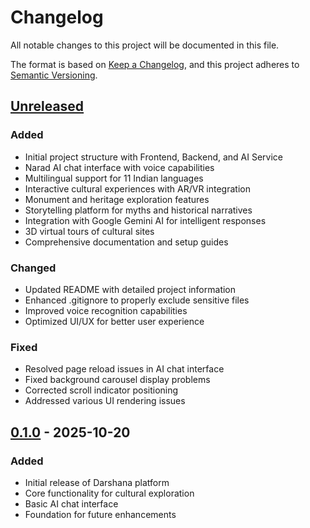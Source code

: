 # Changelog

All notable changes to this project will be documented in this file.

The format is based on [Keep a Changelog](https://keepachangelog.com/en/1.0.0/),
and this project adheres to [Semantic Versioning](https://semver.org/spec/v2.0.0.html).

## [Unreleased]

### Added
- Initial project structure with Frontend, Backend, and AI Service
- Narad AI chat interface with voice capabilities
- Multilingual support for 11 Indian languages
- Interactive cultural experiences with AR/VR integration
- Monument and heritage exploration features
- Storytelling platform for myths and historical narratives
- Integration with Google Gemini AI for intelligent responses
- 3D virtual tours of cultural sites
- Comprehensive documentation and setup guides

### Changed
- Updated README with detailed project information
- Enhanced .gitignore to properly exclude sensitive files
- Improved voice recognition capabilities
- Optimized UI/UX for better user experience

### Fixed
- Resolved page reload issues in AI chat interface
- Fixed background carousel display problems
- Corrected scroll indicator positioning
- Addressed various UI rendering issues

## [0.1.0] - 2025-10-20

### Added
- Initial release of Darshana platform
- Core functionality for cultural exploration
- Basic AI chat interface
- Foundation for future enhancements

[Unreleased]: https://github.com/AjayTiwari94/Darshana/compare/v0.1.0...HEAD
[0.1.0]: https://github.com/AjayTiwari94/Darshana/releases/tag/v0.1.0